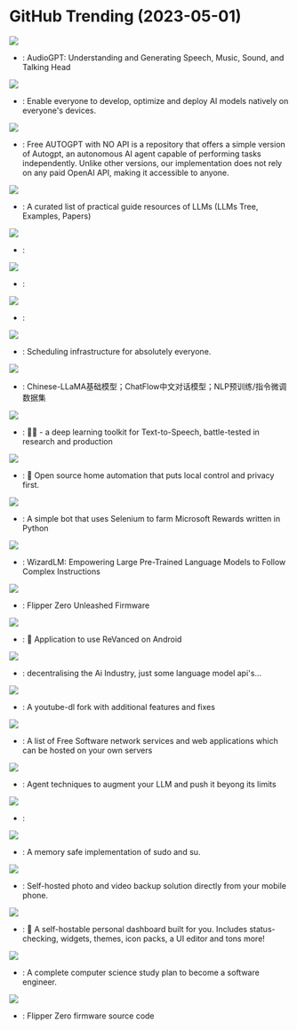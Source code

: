 # GitHub Trending (2023-05-01)

![](https://img.shields.io/badge/Python-New%201-green?style=flat-square&logo=appveyor)
- [](https://github.comundefined): AudioGPT: Understanding and Generating Speech, Music, Sound, and Talking Head

![](https://img.shields.io/badge/Python-New%201-green?style=flat-square&logo=appveyor)
- [](https://github.comundefined): Enable everyone to develop, optimize and deploy AI models natively on everyone's devices.

![](https://img.shields.io/badge/Python-New%2063-green?style=flat-square&logo=appveyor)
- [](https://github.comundefined): Free AUTOGPT with NO API is a repository that offers a simple version of Autogpt, an autonomous AI agent capable of performing tasks independently. Unlike other versions, our implementation does not rely on any paid OpenAI API, making it accessible to anyone.

![](https://img.shields.io/badge/none-New%20415-green?style=flat-square&logo=appveyor)
- [](https://github.comundefined): A curated list of practical guide resources of LLMs (LLMs Tree, Examples, Papers)

![](https://img.shields.io/badge/Python-New%20784-green?style=flat-square&logo=appveyor)
- [](https://github.comundefined): 

![](https://img.shields.io/badge/Python-New%20268-green?style=flat-square&logo=appveyor)
- [](https://github.comundefined): 

![](https://img.shields.io/badge/TypeScript-New%2029-green?style=flat-square&logo=appveyor)
- [](https://github.comundefined): 

![](https://img.shields.io/badge/TypeScript-New%20190-green?style=flat-square&logo=appveyor)
- [](https://github.comundefined): Scheduling infrastructure for absolutely everyone.

![](https://img.shields.io/badge/Python-New%2024-green?style=flat-square&logo=appveyor)
- [](https://github.comundefined): Chinese-LLaMA基础模型；ChatFlow中文对话模型；NLP预训练/指令微调数据集

![](https://img.shields.io/badge/Python-New%2042-green?style=flat-square&logo=appveyor)
- [](https://github.comundefined): 🐸💬 - a deep learning toolkit for Text-to-Speech, battle-tested in research and production

![](https://img.shields.io/badge/Python-New%2016-green?style=flat-square&logo=appveyor)
- [](https://github.comundefined): 🏡 Open source home automation that puts local control and privacy first.

![](https://img.shields.io/badge/Python-New%2021-green?style=flat-square&logo=appveyor)
- [](https://github.comundefined): A simple bot that uses Selenium to farm Microsoft Rewards written in Python

![](https://img.shields.io/badge/Python-New%20162-green?style=flat-square&logo=appveyor)
- [](https://github.comundefined): WizardLM: Empowering Large Pre-Trained Language Models to Follow Complex Instructions

![](https://img.shields.io/badge/C-New%20147-green?style=flat-square&logo=appveyor)
- [](https://github.comundefined): Flipper Zero Unleashed Firmware

![](https://img.shields.io/badge/Dart-New%2078-green?style=flat-square&logo=appveyor)
- [](https://github.comundefined): 💊 Application to use ReVanced on Android

![](https://img.shields.io/badge/Python-New%202-green?style=flat-square&logo=appveyor)
- [](https://github.comundefined): decentralising the Ai Industry, just some language model api's...

![](https://img.shields.io/badge/Python-New%2075-green?style=flat-square&logo=appveyor)
- [](https://github.comundefined): A youtube-dl fork with additional features and fixes

![](https://img.shields.io/badge/Makefile-New%20190-green?style=flat-square&logo=appveyor)
- [](https://github.comundefined): A list of Free Software network services and web applications which can be hosted on your own servers

![](https://img.shields.io/badge/Python-New%2053-green?style=flat-square&logo=appveyor)
- [](https://github.comundefined): Agent techniques to augment your LLM and push it beyong its limits

![](https://img.shields.io/badge/Python-New%2031-green?style=flat-square&logo=appveyor)
- [](https://github.comundefined): 

![](https://img.shields.io/badge/Rust-New%20170-green?style=flat-square&logo=appveyor)
- [](https://github.comundefined): A memory safe implementation of sudo and su.

![](https://img.shields.io/badge/Dart-New%2021-green?style=flat-square&logo=appveyor)
- [](https://github.comundefined): Self-hosted photo and video backup solution directly from your mobile phone.

![](https://img.shields.io/badge/Vue-New%2048-green?style=flat-square&logo=appveyor)
- [](https://github.comundefined): 🚀 A self-hostable personal dashboard built for you. Includes status-checking, widgets, themes, icon packs, a UI editor and tons more!

![](https://img.shields.io/badge/none-New%20229-green?style=flat-square&logo=appveyor)
- [](https://github.comundefined): A complete computer science study plan to become a software engineer.

![](https://img.shields.io/badge/C-New%2017-green?style=flat-square&logo=appveyor)
- [](https://github.comundefined): Flipper Zero firmware source code

